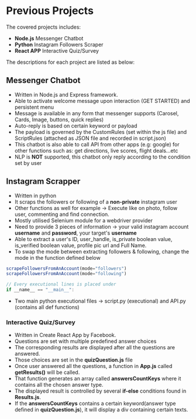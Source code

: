 # Previous Projects

The covered projects includes:

- **Node.js** Messenger Chatbot 
- **Python** Instagram Followers Scraper
- **React APP** Interactive Quiz/Survey

The descriptions for each project are listed as below:


## Messenger Chatbot

- Written in Node.js and Express framework. 
- Able to activate welcome message upon interaction (GET STARTED) and persistent menu
- Message is available in any form that messenger supports (Carosel, Cards, Image, buttons, quick replies)
- Auto-reply is based on certain keyword or payload
- The payload is governed by the CustomRules (set within the js file) and ScriptRules (attached as JSON file and recorded in script.json)
- This chatbot is also able to call API from other apps (e.g: google) for other functions such as: get directions, live scores, flight deals...etc
- NLP is **NOT** supported, this chatbot only reply according to the condition set by user

## Instagram Scrapper

- Written in python
- It scraps the followers or following of a **non-private** instagram user
- Other functions as well for example -> Execute like on photo, follow user, commenting and find connection.
- Mostly utilised Selenium module for a webdriver provider
- Need to provide 3 pieces of information -> your valid instagram account **username** and **password**, your target's **username**
- Able to extract a user's ID, user_handle, is_private boolean value, is_verified boolean value, profile pic url and Full Name.
- To swap the mode between extracting followers & following, change the mode in the function defined below
```js
scrapeFollowersFromAnAccount(mode="followers") 
scrapeFollowersFromAnAccount(mode="following")

// Every executional lines is placed under 
if __name__ == "__main__":
```
- Two main python executional files -> script.py (executional) and API.py (contains all def functions)

### Interactive Quiz/Survey

- Written in Create React App by Facebook.
- Questions are set with multiple predefined answer choices
- The corresponding results are displayed after all the questions are answered. 
- Those choices are set in the **quizQuestion.js** file
- Once user answered all the questions, a function in **App.js** called **getResults()** will be called.
- That function generates an array called **answersCountKeys** where it contains all the chosen answer type.
- The displayed result is controlled by several **if-else** conditions found in **Results.js**.
- If the **answersCountKeys** contains a certain keyword(answer type defined in **quizQuestion.js**), it will display a div containing certain texts.

